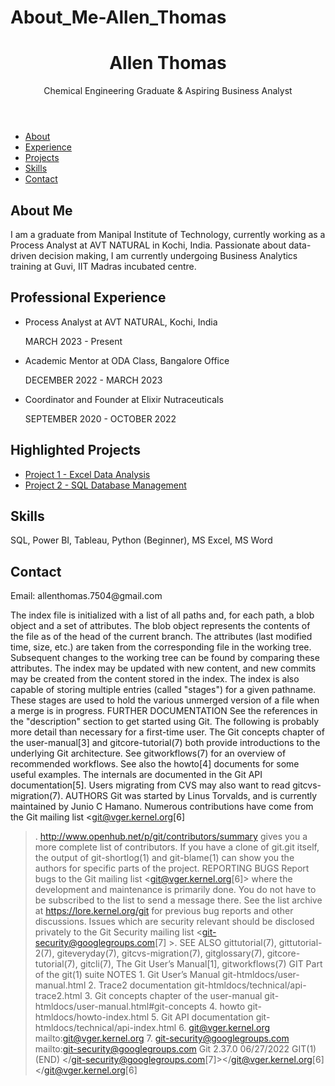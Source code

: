 # About_Me-Allen_Thomas
<!DOCTYPE html>
<html lang="en">
  <head>
    <meta charset="UTF-8" />
    <meta name="viewport" content="width=device-width, initial-scale=1.0" />
    <title>Allen Thomas - Portfolio</title>
    <link rel="stylesheet" href="style.css" />
  </head>
  <body>
    <header>
      <h1>Allen Thomas</h1>
      <p>Chemical Engineering Graduate & Aspiring Business Analyst</p>
    </header>
    <nav>
      <ul>
        <li><a href="#about">About</a></li>
        <li><a href="#experience">Experience</a></li>
        <li><a href="#projects">Projects</a></li>
        <li><a href="#skills">Skills</a></li>
        <li><a href="#contact">Contact</a></li>
      </ul>
    </nav>
    <section id="about">
      <h2>About Me</h2>
      <p>
        I am a graduate from Manipal Institute of Technology, currently working
        as a Process Analyst at AVT NATURAL in Kochi, India. Passionate about
        data-driven decision making, I am currently undergoing Business
        Analytics training at Guvi, IIT Madras incubated centre.
      </p>
    </section>
    <section id="experience">
      <h2>Professional Experience</h2>
      <ul>
        <li>Process Analyst at AVT NATURAL, Kochi, India</li>
        <p>MARCH 2023 - Present</p>
        <li>Academic Mentor at ODA Class, Bangalore Office</li>
        <p>DECEMBER 2022 - MARCH 2023</p>
        <li>Coordinator and Founder at Elixir Nutraceuticals</li>
        <p>SEPTEMBER 2020 - OCTOBER 2022</p>
      </ul>
    </section>
    <section id="projects">
      <h2>Highlighted Projects</h2>
      <ul>
        <li>
          <a href="https://github.com/Imallenthoma5/Imallenthoma5/actions/new"
            >Project 1 - Excel Data Analysis</a
          >
        </li>
        <li>
          <a href="https://github.com/Imallenthoma5/Imallenthoma5/actions/new"
            >Project 2 - SQL Database Management</a
          >
        </li>
      </ul>
    </section>
    <section id="skills">
      <h2>Skills</h2>
      <p>SQL, Power BI, Tableau, Python (Beginner), MS Excel, MS Word</p>
    </section>
    <section id="contact">
      <h2>Contact</h2>
      <p>Email: allenthomas.7504@gmail.com</p>
    </section>
  </body>
</html>

The index file is initialized with a list of all paths and, for each path, a
blob object and a set of attributes. The blob object represents the contents of
the file as of the head of the current branch. The attributes (last modified
time, size, etc.) are taken from the corresponding file in the working tree.
Subsequent changes to the working tree can be found by comparing these
attributes. The index may be updated with new content, and new commits may be
created from the content stored in the index. The index is also capable of
storing multiple entries (called "stages") for a given pathname. These stages
are used to hold the various unmerged version of a file when a merge is in
progress. FURTHER DOCUMENTATION See the references in the "description" section
to get started using Git. The following is probably more detail than necessary
for a first-time user. The Git concepts chapter of the user-manual[3] and
gitcore-tutorial(7) both provide introductions to the underlying Git
architecture. See gitworkflows(7) for an overview of recommended workflows. See
also the howto[4] documents for some useful examples. The internals are
documented in the Git API documentation[5]. Users migrating from CVS may also
want to read gitcvs-migration(7). AUTHORS Git was started by Linus Torvalds, and
is currently maintained by Junio C Hamano. Numerous contributions have come from
the Git mailing list
<git@vger.kernel.org[6]
  >. http://www.openhub.net/p/git/contributors/summary gives you a more complete
  list of contributors. If you have a clone of git.git itself, the output of
  git-shortlog(1) and git-blame(1) can show you the authors for specific parts
  of the project. REPORTING BUGS Report bugs to the Git mailing list
  <git@vger.kernel.org[6]>
    where the development and maintenance is primarily done. You do not have to
    be subscribed to the list to send a message there. See the list archive at
    https://lore.kernel.org/git for previous bug reports and other discussions.
    Issues which are security relevant should be disclosed privately to the Git
    Security mailing list
    <git-security@googlegroups.com[7]
      >. SEE ALSO gittutorial(7), gittutorial-2(7), giteveryday(7),
      gitcvs-migration(7), gitglossary(7), gitcore-tutorial(7), gitcli(7), The
      Git User’s Manual[1], gitworkflows(7) GIT Part of the git(1) suite NOTES
      1. Git User’s Manual git-htmldocs/user-manual.html 2. Trace2 documentation
      git-htmldocs/technical/api-trace2.html 3. Git concepts chapter of the
      user-manual git-htmldocs/user-manual.html#git-concepts 4. howto
      git-htmldocs/howto-index.html 5. Git API documentation
      git-htmldocs/technical/api-index.html 6. git@vger.kernel.org
      mailto:git@vger.kernel.org 7. git-security@googlegroups.com
      mailto:git-security@googlegroups.com Git 2.37.0 06/27/2022 GIT(1) (END)
    </git-security@googlegroups.com[7]></git@vger.kernel.org[6]
  ></git@vger.kernel.org[6]
>
